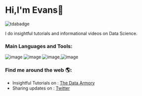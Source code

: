 # Hi,I'm Evans👋

![tdabadge](https://user-images.githubusercontent.com/66929420/229615207-a7f948ef-35d0-43bd-a24d-2a84ce98b9ed.png)


I do insightful tutorials and informational videos on Data Science.

### Main Languages and Tools:
![image](https://user-images.githubusercontent.com/66929420/230061870-a076011f-2a81-44d8-b588-0b7b300df8ef.png) ![image](https://user-images.githubusercontent.com/66929420/230061933-d17ccb87-d9b9-4da1-ac85-ed86cd1081b5.png) ![image](https://user-images.githubusercontent.com/66929420/230061354-898f9961-7c67-4d15-a0b0-6f2069b572f9.png),![image](https://user-images.githubusercontent.com/66929420/230061595-7e0d79f8-056a-4e40-9318-8e663e79e59e.png)





### Find me around the web 🌎:
* Insightful Tutorials on : [The Data Armory](https://www.youtube.com/@thedataarmory)
* Sharing updates on : [Twitter](https://twitter.com/TheDataArmory)

